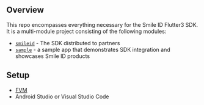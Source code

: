 ## Overview

This repo encompasses everything necessary for the Smile ID Flutter3 SDK. It is a multi-module
project consisting of the following modules:

- [`smileid`](https://github.com/smileidentity/flutter3/tree/main) -
  The SDK distributed to partners
- [`sample`](https://github.com/smileidentity/flutter3/tree/main/sample) - a sample app
  that demonstrates SDK integration and showcases Smile ID products

## Setup

- [FVM](https://fvm.app/docs/getting_started/installation)  
- Android Studio or Visual Studio Code
